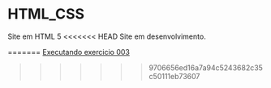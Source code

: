 # HTML_CSS
 Site em HTML 5
<<<<<<< HEAD
Site em desenvolvimento.

=======
<a href="https://miguel-aangelo.github.io/HTML_CSS/Exerc03/index.html">Executando exercicio 003</a>
>>>>>>> 9706656ed16a7a94c5243682c35c50111eb73607
